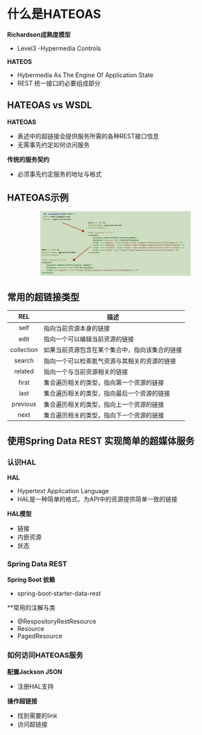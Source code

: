 # 什么是HATEOAS
**Richardson成熟度模型**
+ Level3 -Hypermedia Controls

**HATEOS**
+ Hybermedia As The Engine Of Application State
+ REST 统一接口的必要组成部分
## HATEOAS vs WSDL
**HATEOAS**
+ 表述中的超链接会提供服务所需的各种REST接口信息
+ 无需事先约定如何访问服务

**传统的服务契约**
+ 必须事先约定服务的地址与格式

## HATEOAS示例
<div align=center><img src="images/HATEOAS_demo.png" width="350"/></div>

## 常用的超链接类型
| REL        | 描述  |
| :---:      | ----  |
| self       | 指向当前资源本身的链接  |
| edit       | 指向一个可以编辑当前资源的链接 |
| collection | 如果当前资源包含在某个集合中，指向该集合的链接 |
| search     | 指向一个可以检索氮气资源与其相关的资源的链接|
| related    | 指向一个与当前资源相关的链接  |
| first      | 集合遍历相关的类型，指向第一个资源的链接  |
| last       | 集合遍历相关的类型，指向最后一个资源的链接 |
| previous   | 集合遍历相关的类型，指向上一个资源的链接   |
| next       | 集合遍历相关的类型，指向下一个资源的链接   |

## 使用Spring Data REST 实现简单的超媒体服务
### 认识HAL
**HAL**
+ Hypertext Application Language
+ HAL是一种简单的格式，为API中的资源提供简单一致的链接

**HAL模型**
+ 链接
+ 内嵌资源
+ 状态

### Spring Data REST
**Spring Boot 依赖**
+ spring-boot-starter-data-rest

**常用的注解与类
+ @RespositoryRestResource
+ Resource<T>
+ PagedResource<T>


### 如何访问HATEOAS服务
**配置Jackson JSON**
+ 注册HAL支持

**操作超链接** 
+ 找到需要的link
+ 访问超链接

